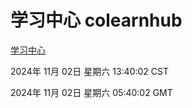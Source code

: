 # 学习中心 colearnhub
[学习中心](http://219.139.197.74:56308/colearnhub/)

2024年 11月 02日 星期六 13:40:02 CST

2024年 11月 02日 星期六 05:40:02 GMT
